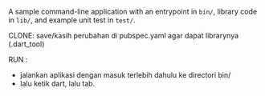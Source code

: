 A sample command-line application with an entrypoint in `bin/`, library code
in `lib/`, and example unit test in `test/`.

CLONE: save/kasih perubahan di pubspec.yaml agar dapat librarynya (.dart_tool)


RUN :
- jalankan aplikasi dengan masuk terlebih dahulu ke directori bin/ 
- lalu ketik dart, lalu tab.

